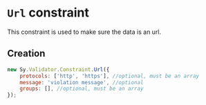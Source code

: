 # `Url` constraint

This constraint is used to make sure the data is an url.

## Creation

```js
new Sy.Validator.Constraint.Url({
    protocols: ['http', 'https'], //optional, must be an array
    message: 'violation message', //optional
    groups: [], //optional, must be an array
});
```